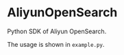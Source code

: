 AliyunOpenSearch
================

Python SDK of Aliyun OpenSearch.

The usage is shown in `example.py`.